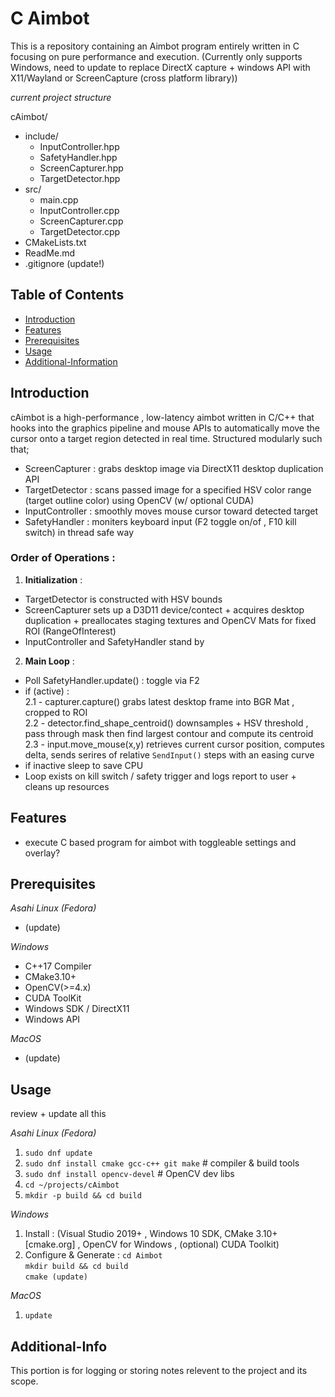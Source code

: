 # C Aimbot

This is a repository containing an Aimbot program entirely written in C focusing on pure performance and execution. (Currently only supports Windows, need to update to replace DirectX capture + windows API with X11/Wayland or ScreenCapture (cross platform library))

_current project structure_  

cAimbot/
 - include/
    - InputController.hpp
    - SafetyHandler.hpp
    - ScreenCapturer.hpp
    - TargetDetector.hpp
 - src/
    - main.cpp
    - InputController.cpp
    - ScreenCapturer.cpp
    - TargetDetector.cpp
 - CMakeLists.txt
 - ReadMe.md
 - .gitignore (update!)

## Table of Contents
- [Introduction](#introduction)
- [Features](#features)
- [Prerequisites](#prerequisites)
- [Usage](#usage)
- [Additional-Information](#Additional-Info)

## Introduction

cAimbot is a high-performance , low-latency aimbot written in C/C++ that hooks into the graphics pipeline and mouse APIs to automatically move the cursor onto a target region detected in real time. Structured modularly such that; 
- ScreenCapturer : grabs desktop image via DirectX11 desktop duplication API
- TargetDetector : scans passed image for a specified HSV color range (target outline color) using OpenCV (w/ optional CUDA)
- InputController : smoothly moves mouse cursor toward detected target
- SafetyHandler : moniters keyboard input (F2 toggle on/of , F10 kill switch) in thread safe way

### Order of Operations :  
1. **Initialization** : 
- TargetDetector is constructed with HSV bounds
- ScreenCapturer sets up a D3D11 device/contect + acquires desktop duplication + preallocates staging textures and OpenCV Mats for fixed ROI (RangeOfInterest)
- InputController and SafetyHandler stand by
2. **Main Loop** : 
- Poll SafetyHandler.update() : toggle via F2
- if (active) :   
2.1 - capturer.capture() grabs latest desktop frame into BGR Mat , cropped to ROI  
2.2 - detector.find_shape_centroid() downsamples + HSV threshold , pass through mask then find largest contour and compute its centroid  
2.3 - input.move_mouse(x,y) retrieves current cursor position, computes delta, sends serires of relative `SendInput()` steps with an easing curve
- if inactive sleep to save CPU
- Loop exists on kill switch / safety trigger and logs report to user + cleans up resources

## Features

- execute C based program for aimbot with toggleable settings and overlay?

## Prerequisites

_Asahi Linux (Fedora)_
- (update)

_Windows_
- C++17 Compiler
- CMake3.10+
- OpenCV(>=4.x)
- CUDA ToolKit
- Windows SDK / DirectX11
- Windows API

_MacOS_
- (update)

## Usage 
review + update all this

_Asahi Linux (Fedora)_
1. `sudo dnf update`
2. `sudo dnf install cmake gcc-c++ git make` # compiler & build tools
3. `sudo dnf install opencv-devel` # OpenCV dev libs
4. `cd ~/projects/cAimbot`
5. `mkdir -p build && cd build`

_Windows_
1. Install : (Visual Studio 2019+ , Windows 10 SDK, CMake 3.10+ [cmake.org] , OpenCV for Windows , (optional) CUDA Toolkit)
2. Configure & Generate : `cd Aimbot`  
`mkdir build && cd build`  
`cmake (update)`

_MacOS_
1. `update`

## Additional-Info

This portion is for logging or storing notes relevent to the project and its scope.
